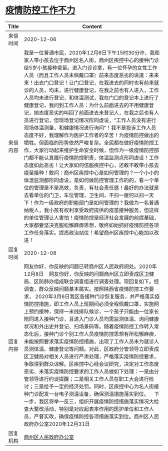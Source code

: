 # <a href="http://www.shangluo.gov.cn/zmhd/ldxxxx.jsp?urltype=leadermail.LeaderMailContentUrl&wbtreeid=1112&leadermailid=6679">疫情防控工作不力</a>
|Title|Content|
|:---:|---|
|来信时间|2020-12-06|
|来信内容|我是一位普通市民，2020年12月6日下午15时30分许，我和家人带小孩去位于商州区名人街，商州区疾控中心的接种门诊给5岁小孩接种疫苗。进入门诊诊室，有一位怀孕的女性工作人员（而且工作人员未佩戴口罩）前来态度恶劣的说道：来来来！出去门口登记！让门口登记，在我进去的同时也有前来就诊的人员，均未，进行健康登记，在我之前也有人进入，工作人员均未进行登记，和体温测试，我在门口的登记本上进行了健康登记，我问到工作人员：为什么前面进去的不用健康登记，她态度恶劣的叫回了前面进去未登记人，在我之后也有人员进行登记，但现场登记情况形同虚设，“工作人员没有进行现场体温测量，和健康情况进行询问”！我不是投诉工作人员态度不好，我理解作为医护工作者的辛苦！为疫情防控做出的牺牲。但面临的形势依然严峻复杂。全民都在做好疫情防控工作，大家行动起来维护生命安全时候，但作为一级疫情防控部门都不能认真履行疫情防控职责，体温监测点形同虚设！工作态度如此恶劣！让大家如何信服疾控中心，还敢不敢带小孩去疫苗接种！敢问：商州区疾控中心是如何管理的？一个小小的体温监测都形同虚设，是如何做防控管理工作的的，看一个单位的管理是不是高效，负责，有社会责任感！最好的办法就是去看单位的门卫，车位管理，卫生间，不扫一屋何以扫一天下！作为一级政府的职能部门是如何管理的？我做为一名普通纳税人，我小孩有权利享受政府提供的疫苗接种服务，但这样的单位管理让人害怕！疫情防控是经济社会发展的前提基础，大家都要坚决克服松懈麻痹思想，敬终如始抓好疫情防控各项工作任务落实。提高政治站位！希望商州区疾控中心能加以改进！|
|回复时间|2020-12-08|
|回复内容|网友你好，你反映的问题已转商州区人民政府阅处。2020年12月8日    网友你好，你反映的问题商州区立即责成区卫健局、区防肺办组成联合调查组进行调查处理。现回复如下。经调查，群众反映问题基本属实。按照陕西省疫情防控工作要求， 2020年3月6日我区各接种门诊恢复服务，并严格落实疫情防控措施，即工作人员上班期间必须全程佩戴口罩，实施网上预约接种，保持一米线排队候诊，一个孩子只能由一位家长陪同进入接种门诊，且进入门诊人员均需监测体温、询问健康状况和外出史并登记、扫场景码等。随着疫情防控工作转入常态化后，接种门诊个别工作人员疫情防控思想有所松懈麻痹，未能按照要求落实疫情防控措施，出现了工作人员未为就诊人员测体温、健康登记等问题。对此，区政府分管领导立即责成区卫健局对相关人员进行严肃处理，严格落实疫情防控要求，争取得到群众谅解。区疾控中心经会议研究，决定对工作态度恶劣、未落实疫情防控要求的工作人员做如下处理：一是由分管领导进行约谈提醒；二是相关工作人员在职工大会进行检讨；三是给予一定的经济处罚。同时，区疾控中心为名人街接种门诊配发一台电子测温设备，确保测温措施落实到位。    下一步，我区将举一反三，组织开展疫情防控措施落实情况大检查大整改活动，特别是对应起表率作用的医护单位和工作人员，严督实改，确保疫情防控各项措施落实到位。商州区人民政府办公室2020年12月31日|
|回复机构|<a href="../../categories/agencies/商州区人民政府办公室.md">商州区人民政府办公室</a>|
